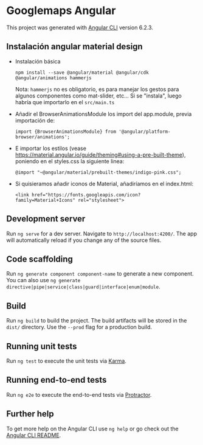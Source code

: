 # Googlemaps Angular

This project was generated with [Angular CLI](https://github.com/angular/angular-cli) version 6.2.3.

## Instalación angular material design

- Instalación básica

    ```npm install --save @angular/material @angular/cdk @angular/animations hammerjs```

    Nota: ```hammerjs``` no es obligatorio, es para manejar los gestos para algunos componentes como mat-slider, etc... Si se "instala", luego habría que importarlo en el ```src/main.ts```

- Añadir el BrowserAnimationsModule los import del app.module, previa importación de:

    ```import {BrowserAnimationsModule} from '@angular/platform-browser/animations';```

- E importar los estilos (vease https://material.angular.io/guide/theming#using-a-pre-built-theme), poniendo en el styles.css la siguiente linea:

    ```@import "~@angular/material/prebuilt-themes/indigo-pink.css";```

- Si quisieramos añadir iconos de Material, añadiríamos en el index.html:

    ```<link href="https://fonts.googleapis.com/icon?family=Material+Icons" rel="stylesheet">```

## Development server

Run `ng serve` for a dev server. Navigate to `http://localhost:4200/`. The app will automatically reload if you change any of the source files.

## Code scaffolding

Run `ng generate component component-name` to generate a new component. You can also use `ng generate directive|pipe|service|class|guard|interface|enum|module`.

## Build

Run `ng build` to build the project. The build artifacts will be stored in the `dist/` directory. Use the `--prod` flag for a production build.

## Running unit tests

Run `ng test` to execute the unit tests via [Karma](https://karma-runner.github.io).

## Running end-to-end tests

Run `ng e2e` to execute the end-to-end tests via [Protractor](http://www.protractortest.org/).

## Further help

To get more help on the Angular CLI use `ng help` or go check out the [Angular CLI README](https://github.com/angular/angular-cli/blob/master/README.md).

